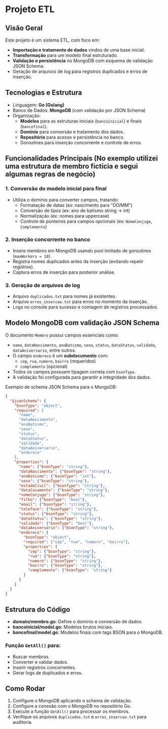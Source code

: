 # Projeto ETL 

## Visão Geral

Este projeto é um sistema ETL, com foco em:

- **Importação e tratamento de dados** vindos de uma base inicial.
- **Transformação** para um modelo final estruturado.
- **Validação e persistência** no MongoDB com esquema de validação JSON Schema.
- Geração de arquivos de log para registros duplicados e erros de inserção.

## Tecnologias e Estrutura

- Linguagem: **Go (Golang)**
- Banco de Dados: **MongoDB** (com validação por JSON Schema)
- Organização:  
  - **Modelos** para as estruturas iniciais (`bancoinicial`) e finais (`bancofinal`).
  - **Domínio** para conversão e tratamento dos dados.
  - **Repositório** para acesso e persistência no banco.
  - Goroutines para inserção concorrente e controle de erros.

## Funcionalidades Principais (No exemplo utilizei uma estrutura de membro fictícia e segui algumas regras de negócio)

### 1. Conversão do modelo inicial para final

- Utiliza o domínio para converter campos, tratando:
  - Formatação de datas (ex: nascimento para "DD/MM")
  - Conversão de tipos (ex: ano de batismo string → int)
  - Normalização (ex: nomes para uppercase)
  - Controle de ponteiros para campos opcionais (ex: `NomeConjuge`, `Complemento`)

### 2. Inserção concorrente no banco

- Insere membros em MongoDB usando pool limitado de goroutines (`maxWorkers = 10`).
- Registra nomes duplicados antes da inserção (evitando repetir registros).
- Captura erros de inserção para posterior análise.

### 3. Geração de arquivos de log

- Arquivo `duplicados.txt` para nomes já existentes.
- Arquivo `erros_insercao.txt` para erros no momento da inserção.
- Logs no console para sucesso e contagem de registros processados.

## Modelo MongoDB com validação JSON Schema

O documento `Membro` possui campos essenciais como:

- `name`, `dataNascimento`, `anoBatismo`, `sexo`, `status`, `dataStatus`, `validado`, `dataAniversario`, entre outros.
- O campo `endereco` é um **subdocumento** com:
  - `cep`, `rua`, `numero`, `bairro` (requeridos)
  - `complemento` (opcional)
- Todos os campos possuem tipagem correta com `bsonType`.
- A validação foi configurada para garantir a integridade dos dados.

Exemplo de schema JSON Schema para o MongoDB:

```json
{
  "$jsonSchema": {
    "bsonType": "object",
    "required": [
      "name",
      "dataNascimento",
      "anoBatismo",
      "sexo",
      "status",
      "dataStatus",
      "validado",
      "dataAniversario",
      "endereco"
    ],
    "properties": {
      "name": {"bsonType": "string"},
      "dataNascimento": {"bsonType": "string"},
      "anoBatismo": {"bsonType": "int"},
      "sexo": {"bsonType": "string"},
      "estadoCivil": {"bsonType": "string"},
      "dataCasamento": {"bsonType": "string"},
      "nomeConjuge": {"bsonType": "string"},
      "filho": {"bsonType": "bool"},
      "email": {"bsonType": "string"},
      "telefone": {"bsonType": "string"},
      "status": {"bsonType": "string"},
      "dataStatus": {"bsonType": "string"},
      "validado": {"bsonType": "bool"},
      "dataAniversario": {"bsonType": "string"},
      "endereco": {
        "bsonType": "object",
        "required": ["cep", "rua", "numero", "bairro"],
        "properties": {
          "cep": {"bsonType": "string"},
          "rua": {"bsonType": "string"},
          "numero": {"bsonType": "string"},
          "bairro": {"bsonType": "string"},
          "complemento": {"bsonType": "string"}
        }
      }
    }
  }
}
```

## Estrutura do Código

- **domain/membro.go**: Define o domínio e conversão de dados.
- **bancoinicial/model.go**: Modelos brutos iniciais.
- **bancofinal/model.go**: Modelos finais com tags BSON para o MongoDB.

### Função `GetAll()` para:
- Buscar membros.
- Converter e validar dados.
- Inserir registros concorrentes.
- Gerar logs de duplicados e erros.

## Como Rodar

1. Configure o MongoDB aplicando o schema de validação.
2. Configure a conexão com o MongoDB no repositório Go.
3. Execute a função `GetAll()` para processar os membros.
4. Verifique os arquivos `duplicados.txt` e `erros_insercao.txt` para auditoria.